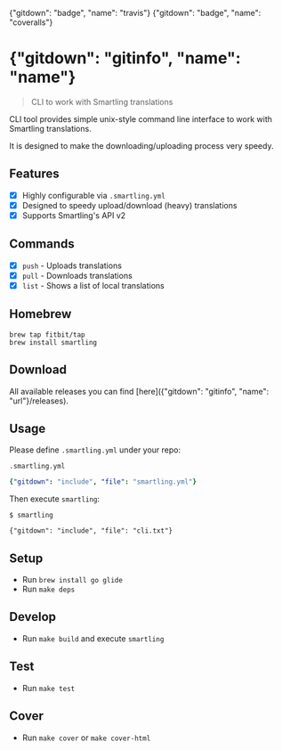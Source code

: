 {"gitdown": "badge", "name": "travis"}
{"gitdown": "badge", "name": "coveralls"}

# {"gitdown": "gitinfo", "name": "name"}
> CLI to work with Smartling translations

CLI tool provides simple unix-style command line interface to work with Smartling translations.

It is designed to make the downloading/uploading process very speedy.

## Features

- [x] Highly configurable via `.smartling.yml`
- [x] Designed to speedy upload/download (heavy) translations
- [x] Supports Smartling's API v2

## Commands

- [x] `push` - Uploads translations
- [x] `pull` - Downloads translations
- [x] `list` - Shows a list of local translations

## Homebrew

```
brew tap fitbit/tap
brew install smartling
```

## Download

All available releases you can find [here]({"gitdown": "gitinfo", "name": "url"}/releases).

## Usage

Please define `.smartling.yml` under your repo:

`.smartling.yml`

```yml
{"gitdown": "include", "file": "smartling.yml"}
```

Then execute `smartling`:

`$ smartling`

```
{"gitdown": "include", "file": "cli.txt"}
```

## Setup

* Run `brew install go glide`
* Run `make deps`

## Develop

* Run `make build` and execute `smartling`

## Test

* Run `make test`

## Cover

* Run `make cover` or `make cover-html`
